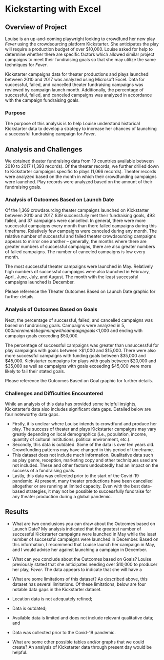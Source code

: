 # Kickstarting with Excel

## Overview of Project
Louise is an up-and-coming playwright looking to crowdfund her new play *Fever* using the crowdsourcing platform Kickstarter. She anticipates the play will require a production budget of over $10,000. Louise asked for help to determine whether there are specific factors which allowed similar project campaigns to meet their fundraising goals so that she may utilize the same techniques for *Fever*.

Kickstarter campaigns data for theater productions and plays launched between 2010 and 2017 was analyzed using Microsoft Excel. Data for successful, failed, and cancelled theater fundraising campaigns was reviewed by campaign launch month. Additionally, the percentage of successful, failed, and canceled campaigns was analyzed in accordance with the campaign fundraising goals. 

### Purpose
The purpose of this analysis is to help Louise understand historical Kickstarter data to develop a strategy to increase her chances of launching a successful fundraising campaign for *Fever*. 

## Analysis and Challenges
We obtained theater fundraising data from 19 countries available between 2010 to 2017 (1,393 records). Of the theater records, we further drilled down to Kickstarter campaigns specific to plays (1,066 records). Theater records were analyzed based on the month in which their crowdfunding campaigns were launched. Play records were analyzed based on the amount of their fundraising goals. 

### Analysis of Outcomes Based on Launch Date
Of the 1,369 crowdsourcing theater campaigns launched on Kickstarter between 2010 and 2017, 839 successfully met their fundraising goals, 493 failed, and 37 campaigns were cancelled. In general, there were more successful campaigns every month than there failed campaigns during this timeframe. Relatively few campaigns were canceled during any month. The relative number of successful and failed theater crowdsourcing campaigns appears to mirror one another – generally, the months where there are greater numbers of successful campaigns, there are also greater numbers of failed campaigns. The number of canceled campaigns is low every month. 

The most successful theater campaigns were launched in May. Relatively high numbers of successful campaigns were also launched in February, April, June, July, and August. The month with the least successful campaigns launched is December. 

Please reference the Theater Outcomes Based on Launch Date graphic for further details.

### Analysis of Outcomes Based on Goals
Next, the percentage of successful, failed, and cancelled campaigns was based on fundraising goals. Campaigns were analyzed in $5,000 increments beginning with campaign goals <$1,000 and ending with campaign goals exceeding $50,000.  

The percentage of successful campaigns was greater than unsuccessful for play campaigns with goals between >$1,000 and $15,000. There were also more successful campaigns with funding goals between $35,000 and $45,000. Kickstarter campaigns for plays with goals between $20,000 and $35,000 as well as campaigns with goals exceeding $45,000 were more likely to fail their stated goals. 

Please reference the Outcomes Based on Goal graphic for further details. 

### Challenges and Difficulties Encountered
While an analysis of this data has provided some helpful insights, Kickstarter’s data also includes significant data gaps. Detailed below are four noteworthy data gaps. 

-	Firstly, it is unclear where Louise intends to crowdfund and produce her play. The success of theater and plays Kickstarter campaigns may vary greatly depending on local demographics (i.e., population, income, quantity of cultural institutions, political environment, etc.). 
-	Secondly, this data is outdated. Some of the data is over ten years old. Crowdfunding patterns may have changed in this period of timeframe. 
-	This dataset does not include much information. Qualitative data such as play genre, reception, marketing copy and other techniques used are not included. These and other factors undoubtedly had an impact on the success of a fundraising goals. 
-	Lastly, this data was collected prior to the start of the Covid-19 pandemic. At present, many theater productions have been cancelled altogether or are running at limited capacity. Even with the best data-based strategies, it may not be possible to successfully fundraise for any theater production during a global pandemic.  

## Results
- What are two conclusions you can draw about the Outcomes based on Launch Date?
My analysis indicated that the greatest number of successful Kickstarter campaigns were launched in May while the least number of successful campaigns were launched in December. Based on this information, I recommend that Louise launch her campaign in May, and I would advise her against launching a campaign in December. 

- What can you conclude about the Outcomes based on Goals?
Louise previously stated that she anticipates needing over $10,000 to producer her play, *Fever*. The data appears to indicate that she will have a 

- What are some limitations of this dataset?
As described above, this dataset has several limitations. Of these limitations, below are four notable data gaps in the Kickstarter dataset.
-	Location data is not adequately refined;
-	Data is outdated;
-	Available data is limited and does not include relevant qualitative data; and
-	Data was collected prior to the Covid-19 pandemic.

- What are some other possible tables and/or graphs that we could create?
An analysis of Kickstarter data through present day would be helpful. 
